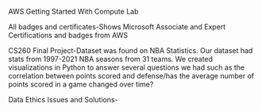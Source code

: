 AWS Getting Started With Compute Lab

All badges and certificates-Shows Microsoft Associate and Expert Certifications and badges from AWS

CS260 Final Project-Dataset was found on NBA Statistics. Our dataset had stats from 1997-2021 NBA seasons from 31 teams. We created visualizations in Python to answer several questions we had such as the correlation between points scored and defense/has the average number of points scored in a game changed over time?

Data Ethics Issues and Solutions-
